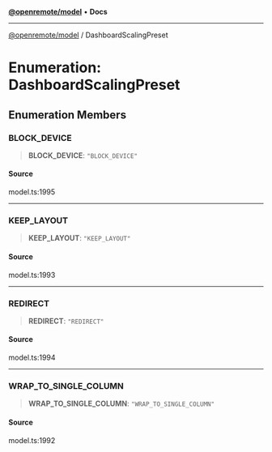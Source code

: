 [**@openremote/model**](../README.md) • **Docs**

***

[@openremote/model](../globals.md) / DashboardScalingPreset

# Enumeration: DashboardScalingPreset

## Enumeration Members

### BLOCK\_DEVICE

> **BLOCK\_DEVICE**: `"BLOCK_DEVICE"`

#### Source

model.ts:1995

***

### KEEP\_LAYOUT

> **KEEP\_LAYOUT**: `"KEEP_LAYOUT"`

#### Source

model.ts:1993

***

### REDIRECT

> **REDIRECT**: `"REDIRECT"`

#### Source

model.ts:1994

***

### WRAP\_TO\_SINGLE\_COLUMN

> **WRAP\_TO\_SINGLE\_COLUMN**: `"WRAP_TO_SINGLE_COLUMN"`

#### Source

model.ts:1992
